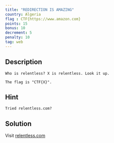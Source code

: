 ```yaml
---
title: "REDIRECTION IS AMAZING"
country: Algeria
flag : CTF{https://www.amazon.com}
points: 15
bonus: 10
decrement: 5
penalty: 10
tag: web
---
```


## Description

```
Who is relentless? X is relentless. Look it up.

The flag is "CTF{X}".
```

## Hint

```
Tried relentless.com?
```

## Solution

Visit [relentless.com](https://www.amazon.com)
